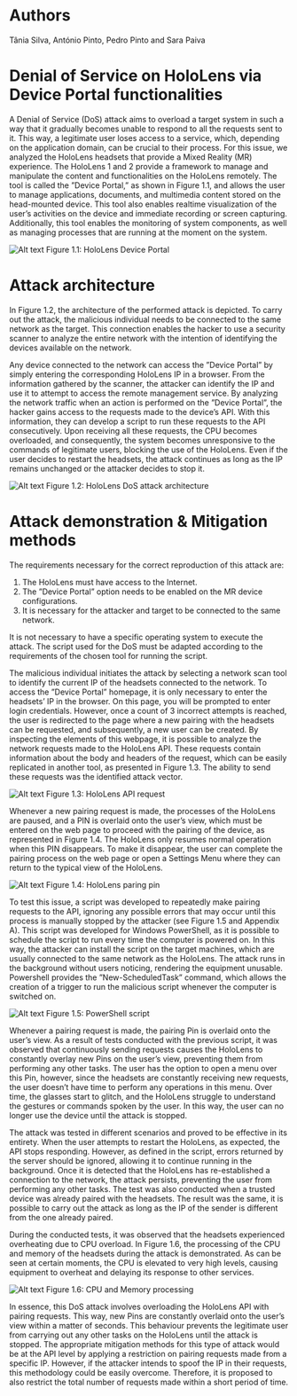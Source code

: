 # Authors
Tânia Silva, António Pinto, Pedro Pinto and Sara Paiva

# Denial of Service on HoloLens via Device Portal functionalities

A Denial of Service (DoS) attack aims to overload a target system in such a way that it gradually becomes unable to respond to all the requests sent to it. This way, a legitimate user loses access to a service, which, depending on the application domain, can be crucial to their process. For this issue, we analyzed the HoloLens headsets that provide a Mixed Reality (MR)
experience. The HoloLens 1 and 2 provide a framework to manage and manipulate the content and functionalities on the HoloLens remotely. The tool is called the ”Device Portal,” as shown in Figure 1.1, and allows the user to manage applications, documents, and multimedia content stored on the head-mounted device. This tool also enables realtime visualization of the user’s activities on the device and immediate recording or screen capturing. Additionally, this tool enables the monitoring of system components, as well as managing processes that are running at the moment on the system.  

![Alt text](Images/devicePortal.JPG)
Figure 1.1: HoloLens Device Portal


# Attack architecture
In Figure 1.2, the architecture of the performed attack is depicted. To carry out the attack, the malicious individual needs to be connected to the same network as the target. This connection enables the hacker to use a security scanner to analyze the entire network with the intention of identifying the devices available on the network.

Any device connected to the network can access the ”Device Portal” by simply entering the corresponding HoloLens IP in a browser. From the information gathered by the scanner, the attacker can identify the IP and use it to attempt to access the remote management service. By analyzing the network traffic when an action is performed on the ”Device Portal”, the hacker gains access to the requests made to the device’s API. With
this information, they can develop a script to run these requests to the API consecutively. Upon receiving all these requests, the CPU becomes overloaded, and consequently, the system becomes unresponsive to the commands of legitimate users, blocking the use of the HoloLens. Even if the user decides to restart the headsets, the attack continues as long as the IP remains unchanged or the attacker decides to stop it.  

![Alt text](Images/architecture.jpg)
Figure 1.2: HoloLens DoS attack architecture

# Attack demonstration & Mitigation methods
The requirements necessary for the correct reproduction of this attack are:

1. The HoloLens must have access to the Internet.
2. The ”Device Portal” option needs to be enabled on the MR device configurations.
3. It is necessary for the attacker and target to be connected to the same network.
   
It is not necessary to have a specific operating system to execute the attack. The script used for the DoS must be adapted according to the requirements of the chosen tool for running the script.

The malicious individual initiates the attack by selecting a network scan tool to identify the current IP of the headsets connected to the network. To access the ”Device Portal” homepage, it is only necessary to enter the headsets’ IP in the browser. On this page, you will be prompted to enter login credentials. However, once a count of 3 incorrect attempts is reached, the user is redirected to the page where a new pairing with the headsets can be requested, and subsequently, a new user can be created. By inspecting the elements of this webpage, it is possible to analyze the network requests made to the HoloLens API. These requests contain information about the body and headers of the request, which can be easily replicated in another tool, as presented in Figure 1.3. The ability to send these requests was the identified attack vector.  

![Alt text](Images/request.JPG)
Figure 1.3: HoloLens API request

Whenever a new pairing request is made, the processes of the HoloLens are paused, and a PIN is overlaid onto the user’s view, which must be entered on the web page to proceed with the pairing of the device, as represented in Figure 1.4. The HoloLens only resumes normal operation when this PIN disappears. To make it disappear, the user can complete the pairing process on the web page or open a Settings Menu where they can return to the typical view of the HoloLens.  

![Alt text](Images/pin.jpg)
Figure 1.4: HoloLens paring pin

To test this issue, a script was developed to repeatedly make pairing requests to the API, ignoring any possible errors that may occur until this process is manually stopped by the attacker (see Figure 1.5 and Appendix A). This script was developed for Windows PowerShell, as it is possible to schedule the script to run every time the computer is powered on. In this way, the attacker can install the script on the target machines, which are usually connected to the same network as the HoloLens. The attack runs in the background without users noticing, rendering the equipment unusable. Powershell provides the ”New-ScheduledTask” command, which allows the creation of a trigger to run the malicious script whenever the computer is switched on.  

![Alt text](Images/powershell.JPG)
Figure 1.5: PowerShell script

Whenever a pairing request is made, the pairing Pin is overlaid onto the user’s view. As a result of tests conducted with the previous script, it was observed that continuously sending requests causes the HoloLens to constantly overlay new Pins on the user’s view, preventing them from performing any other tasks. The user has the option to open a menu over this Pin, however, since the headsets are constantly receiving new requests, the user doesn’t have time to perform any operations in this menu. Over time, the glasses start to glitch, and the HoloLens struggle to understand the gestures or commands spoken by the
user. In this way, the user can no longer use the device until the attack is stopped.

The attack was tested in different scenarios and proved to be effective in its entirety. When the user attempts to restart the HoloLens, as expected, the API stops responding. However, as defined in the script, errors returned by the server should be ignored, allowing it to continue running in the background. Once it is detected that the HoloLens has re-established a connection to the network, the attack persists, preventing the user from performing any other tasks. The test was also conducted when a trusted device was already paired with the headsets. The result was the same, it is possible to carry out the
attack as long as the IP of the sender is different from the one already paired.

During the conducted tests, it was observed that the headsets experienced overheating due to CPU overload. In Figure 1.6, the processing of the CPU and memory of the headsets during the attack is demonstrated. As can be seen at certain moments, the CPU is elevated to very high levels, causing equipment to overheat and delaying its response to other services.  

![Alt text](Images/cpu.jpeg)
Figure 1.6: CPU and Memory processing

In essence, this DoS attack involves overloading the HoloLens API with pairing requests. This way, new Pins are constantly overlaid onto the user’s view within a matter of seconds. This behaviour prevents the legitimate user from carrying out any other tasks on the HoloLens until the attack is stopped. The appropriate mitigation methods for this type of attack would be at the API level by applying a restriction on pairing requests made from a specific IP. However, if the attacker intends to spoof the IP in their requests, this methodology could be easily overcome. Therefore, it is proposed to also restrict the total number of requests made within a short period of time.





